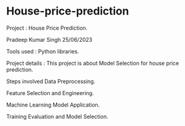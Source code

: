 # House-price-prediction
Project : House Price Prediction.

Pradeep Kumar Singh 25/06/2023

Tools used : Python libraries.

Project details : This project is about Model Selection for house price prediction.

Steps involved  Data Preprocessing.

Feature Selection and Engineering.

Machine Learning Model Application.

Training Evaluation and Model Selection.
